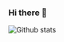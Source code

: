 ### Hi there 👋
![Github stats](https://github-readme-stats.vercel.app/api?username=RaulBSantos&theme=highcontrast&show_icons=true&count_private=true)

<!--
**RaulBSantos/RaulBSantos** is a ✨ _special_ ✨ repository because its `README.md` (this file) appears on your GitHub profile.

Here are some ideas to get you started:

- 🔭 I’m currently working on ...
- 🌱 I’m currently learning ...
- 👯 I’m looking to collaborate on ...
- 🤔 I’m looking for help with ...
- 💬 Ask me about ...
- 📫 How to reach me: ...
- 😄 Pronouns: ...
- ⚡ Fun fact: ...
-->
